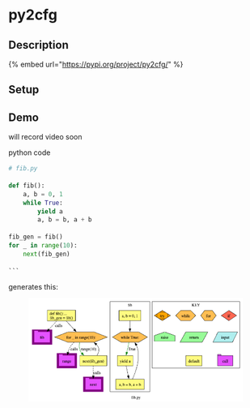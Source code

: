 # py2cfg

## Description

{% embed url="https://pypi.org/project/py2cfg/" %}

## Setup



## Demo

will record video soon



python code

````python
# fib.py

def fib():
    a, b = 0, 1
    while True:
        yield a
        a, b = b, a + b

fib_gen = fib()
for _ in range(10):
    next(fib_gen)

```
````

generates this:

<figure><img src="../../.gitbook/assets/image.png" alt=""><figcaption></figcaption></figure>
